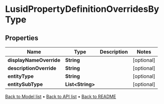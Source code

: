 

# LusidPropertyDefinitionOverridesByType


## Properties

| Name | Type | Description | Notes |
|------------ | ------------- | ------------- | -------------|
|**displayNameOverride** | **String** |  |  [optional] |
|**descriptionOverride** | **String** |  |  [optional] |
|**entityType** | **String** |  |  [optional] |
|**entitySubType** | **List&lt;String&gt;** |  |  [optional] |



[Back to Model list](../README.md#documentation-for-models) &#8226; [Back to API list](../README.md#documentation-for-api-endpoints) &#8226; [Back to README](../README.md)


